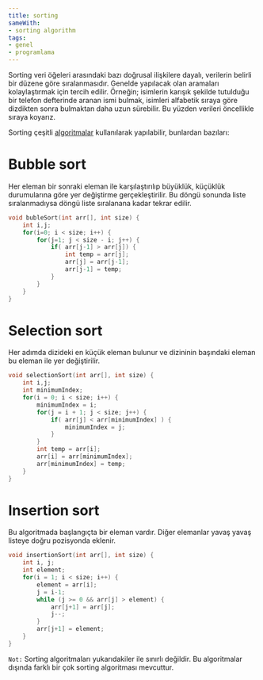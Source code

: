 ```yaml
---
title: sorting
sameWith:
- sorting algorithm
tags:
- genel
- programlama
---
```


Sorting veri öğeleri arasındaki bazı doğrusal ilişkilere dayalı, verilerin belirli bir düzene göre sıralanmasıdır. Genelde yapılacak olan aramaları kolaylaştırmak için tercih edilir. Örneğin; isimlerin karışık şekilde tutulduğu bir telefon defterinde aranan ismi bulmak, isimleri alfabetik sıraya göre dizdikten sonra bulmaktan daha uzun sürebilir. Bu yüzden verileri öncellikle sıraya koyarız.

Sorting çeşitli [algoritmalar](/algorithm) kullanılarak yapılabilir, bunlardan bazıları:

# Bubble sort

Her eleman bir sonraki eleman ile karşılaştırılıp büyüklük, küçüklük durumularına göre yer değiştirme gerçekleştirilir. Bu döngü sonunda liste sıralanmadıysa döngü liste sıralanana kadar tekrar edilir.

```c
void bubleSort(int arr[], int size) {
	int i,j;
	for(i=0; i < size; i++) {
		for(j=1; j < size - i; j++) {
			if( arr[j-1] > arr[j]) {
				int temp = arr[j];
				arr[j] = arr[j-1];
				arr[j-1] = temp;
			}
		}
	}
}
```

# Selection sort

Her adımda dizideki en küçük eleman bulunur ve dizininin başındaki eleman bu eleman ile yer değiştirilir.

```c
void selectionSort(int arr[], int size) {
	int i,j;
	int minimumIndex;
	for(i = 0; i < size; i++) {
		minimumIndex = i;
		for(j = i + 1; j < size; j++) {
			if( arr[j] < arr[minimumIndex] ) {
				minimumIndex = j;
			}
		}
		int temp = arr[i];
		arr[i] = arr[minimumIndex];
		arr[minimumIndex] = temp;
	}
}
```

# Insertion sort

Bu algoritmada başlangıçta bir eleman vardır. Diğer elemanlar yavaş yavaş listeye doğru pozisyonda eklenir.

```c
void insertionSort(int arr[], int size) {
	int i, j;
	int element;
	for(i = 1; i < size; i++) {
		element = arr[i];
		j = i-1;
		while (j >= 0 && arr[j] > element) {
			arr[j+1] = arr[j];
			j--;
		}
		arr[j+1] = element;
	}	
}
```

`Not:` Sorting algoritmaları yukarıdakiler ile sınırlı değildir. Bu algoritmalar dışında farklı bir çok sorting algoritması mevcuttur. 
